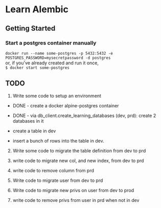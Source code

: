 # Learn Alembic

## Getting Started

### Start a postgres container manually
`docker run --name some-postgres -p 5432:5432 -e POSTGRES_PASSWORD=mysecretpassword -d postgres`  
or, if you've already created and run it once,  
`$ docker start some-postgres`
## TODO

1. Write some code to setup an environment
  * DONE - create a docker alpine-postgres container 
  * DONE - via db_client.create_learning_databases (dev, prd): create 2 databases in it
  
  * create a  table in dev
  
  * insert a bunch of rows into the table in dev.
  
2. Write some code to migrate the table definition from dev to prd

3. write code to migrate new col, and new index, from dev to prd

4. write code to remove column from prd


3. Write code to migrate user from dev to prd

4. Write code to migrate new privs on user from dev to prod

5. write code to remove privs from user in prd when not in dev